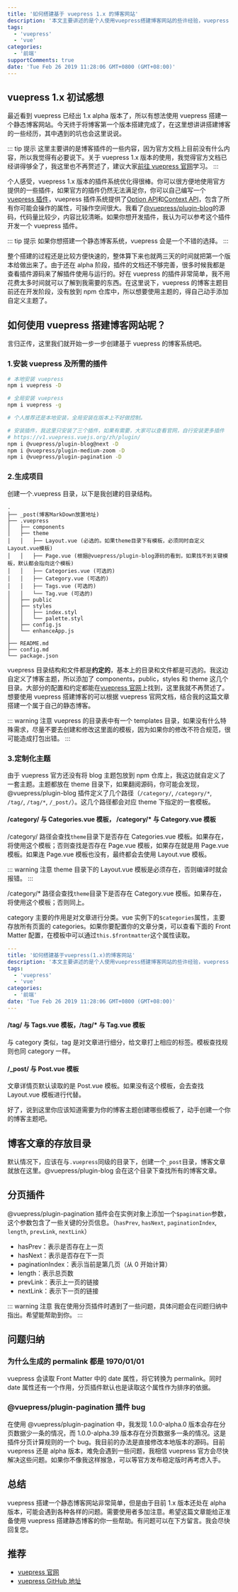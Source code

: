 ```yaml
---
title: '如何搭建基于 vuepress 1.x 的博客网站'
description: '本文主要讲述的是个人使用vuepress搭建博客网站的些许经验，vuepress 1.x 版本很好的优化了 vuepress 的项目结构，使得其能更好的基于Github Pages 搭建一个静态博客网站。由于使用的都是 alpha 版本，其中难免遇到一些小问题。'
tags:
  - 'vuepress'
  - 'vue'
categories:
  - '前端'
supportComments: true
date: 'Tue Feb 26 2019 11:28:06 GMT+0800 (GMT+08:00)'
---
```


## vuepress 1.x 初试感想

最近看到 vuepress 已经出 1.x alpha 版本了，所以有想法使用 vuepress 搭建一个静态博客网站。今天终于将博客第一个版本搭建完成了，在这里想讲讲搭建博客的一些经历，其中遇到的坑也会这里说说。

::: tip 提示
这里主要讲的是博客插件的一些内容，因为官方文档上目前没有什么内容，所以我觉得有必要说下。关于 vuepress 1.x 版本的使用，我觉得官方文档已经讲得够全了，我这里也不再赘述了，建议大家[前往 vuepress 官网](https://v1.vuepress.vuejs.org/zh/)学习。
:::

个人感受，vuepress 1.x 版本的插件系统优化得很棒。你可以很方便地使用官方提供的一些插件，如果官方的插件仍然无法满足你，你可以自己编写一个[vuepress 插件](https://v1.vuepress.vuejs.org/zh/plugin/writing-a-plugin.html)，vuepress 插件系统提供了[Option API](https://v1.vuepress.vuejs.org/zh/plugin/option-api.html)和[Context API](https://v1.vuepress.vuejs.org/zh/plugin/context-api.html)，包含了所有你可能会操作的属性，可操作空间很大。我看了[@vuepress/plugin-blog](https://github.com/vuejs/vuepress/tree/master/packages/%40vuepress/plugin-blog)的源码，代码量比较少，内容比较清晰。如果你想开发插件，我认为可以参考这个插件开发一个 vuepress 插件。

::: tip 提示
如果你想搭建一个静态博客系统，vuepress 会是一个不错的选择。
:::

整个搭建的过程还是比较方便快速的，整体算下来也就两三天的时间就把第一个版本给做出来了。由于还在 alpha 阶段，插件的文档还不够完善，很多时候我都是查看插件源码来了解插件使用与运行的。好在 vuepress 的插件非常简单，我不用花费太多时间就可以了解到我需要的东西。在这里说下，vuepress 的博客主题目前还在开发阶段，没有放到 npm 仓库中，所以想要使用主题的，得自己动手添加自定义主题了。

## 如何使用 vuepress 搭建博客网站呢？

言归正传，这里我们就开始一步一步创建基于 vuepress 的博客系统吧。

### 1.安装 vuepress 及所需的插件

```bash
# 本地安装 vuepress
npm i vuepress -D

# 全局安装 vuepress
npm i vuepress -g

# 个人推荐还是本地安装，全局安装在版本上不好做控制。

# 安装插件，我这里只安装了三个插件，如果有需要，大家可以查看官网，自行安装更多插件
# https://v1.vuepress.vuejs.org/zh/plugin/
npm i @vuepress/plugin-blog@next -D
npm i @vuepress/plugin-medium-zoom -D
npm i @vuepress/plugin-pagination -D

```

### 2.生成项目

创建一个.vuepress 目录，以下是我创建的目录结构。

```{6,7,8,9,10,11}
.
├── _post(博客MarkDown放置地址)
├── .vuepress
│   ├── components
│   ├── theme
│   │   ├── Layout.vue (必选的。如果theme目录下有模板，必须同时自定义Layout.vue模板)
│   │   ├── Page.vue (根据@vuepress/plugin-blog源码的看到，如果找不到关键模板，默认都会指向这个模板)
│   │   ├── Categories.vue (可选的)
│   │   ├── Category.vue (可选的)
│   │   ├── Tags.vue (可选的)
│   │   └── Tag.vue (可选的)
│   ├── public
│   ├── styles
│   │   ├── index.styl
│   │   └── palette.styl
│   ├── config.js
│   └── enhanceApp.js
│
├── README.md
├── config.md
└── package.json
```

vuepress 目录结构和文件都是**约定的**，基本上的目录和文件都是可选的。我这边自定义了博客主题，所以添加了 components，public，styles 和 theme 这几个目录。大部分的配置和约定都能在[vuepress 官网](https://v1.vuepress.vuejs.org/zh/)上找到，这里我就不再赘述了。想要使用 vuepress 搭建博客的可以根据 vuepress 官网文档，结合我的这篇文章搭建一个属于自己的静态博客。

::: warning 注意
vuepress 的目录表中有一个 templates 目录，如果没有什么特殊需求，尽量不要去创建和修改这里面的模板，因为如果你的修改不符合规范，很可能造成打包出错。
:::

### 3.定制化主题

由于 vuepress 官方还没有将 blog 主题包放到 npm 仓库上，我这边就自定义了一套主题。主题都放在 theme 目录下，如果翻阅源码，你可能会发现，@vuepress/plugin-blog 插件定义了几个路径（`/category/`, `/category/*`, `/tag/`, `/tag/*`, `/_post/`）。这几个路径都会对应 theme 下指定的一套模板。

#### /category/ 与 Categories.vue 模板， /category/\* 与 Category.vue 模板

/category/ 路径会查找`theme`目录下是否存在 Categories.vue 模板。如果存在，将使用这个模板；否则查找是否存在 Page.vue 模板，如果存在就是用 Page.vue 模板。如果连 Page.vue 模板也没有，最终都会去使用 Layout.vue 模板。

::: warning 注意
theme 目录下的 Layout.vue 模板是必须存在，否则编译时就会报错。
:::

/category/\* 路径会查找`theme`目录下是否存在 Category.vue 模板。如果存在，将使用这个模板；否则同上。

category 主要的作用是对文章进行分类。vue 实例下的`$categories`属性，主要存放所有页面的 categories。如果你要配置你的文章分类，可以查看下面的 Front Matter 配置，在模板中可以通过`this.$frontmatter`这个属性读取。

```yaml
---
title: '如何搭建基于vuepress(1.x)的博客网站'
description: '本文主要讲述的是个人使用vuepress搭建博客网站的些许经验，vuepress 1.x版本很好的优化了vuepress的项目结构，使得其能更好的基于Github Pages 搭建一个静态博客网站。由于使用的都是alpha版本，其中难免遇到一些小问题。'
tags:
  - 'vuepress'
  - 'vue'
categories:
  - '前端'
date: 'Tue Feb 26 2019 11:28:06 GMT+0800 (GMT+08:00)'
---

```

#### /tag/ 与 Tags.vue 模板，/tag/\* 与 Tag.vue 模板

与 category 类似，tag 是对文章进行细分，给文章打上相应的标签。模板查找规则也同 category 一样。

#### /\_post/ 与 Post.vue 模板

文章详情页默认读取的是 Post.vue 模板。如果没有这个模板，会去查找 Layout.vue 模板进行代替。

好了，说到这里你应该知道需要为你的博客主题创建哪些模板了，动手创建一个你的博客主题吧。

## 博客文章的存放目录

默认情况下，应该在与`.vuepress`同级的目录下，创建一个`_post`目录，博客文章就放在这里。@vuepress/plugin-blog 会在这个目录下查找所有的博客文章。

## 分页插件

@vuepress/plugin-pagination 插件会在实例对象上添加一个`$pagination`参数，这个参数包含了一些关键的分页信息。（`hasPrev`, `hasNext`, `paginationIndex`, `length`, `prevLink`, `nextLink`）

- hasPrev：表示是否存在上一页
- hasNext：表示是否存在下一页
- paginationIndex：表示当前是第几页（从 0 开始计算）
- length：表示总页数
- prevLink：表示上一页的链接
- nextLink：表示下一页的链接

::: warning 注意
我在使用分页插件时遇到了一些问题，具体问题会在问题归纳中指出。希望能帮助到你。
:::

## 问题归纳

### 为什么生成的 permalink 都是 1970/01/01

vuepress 会读取 Front Matter 中的 date 属性，将它转换为 permalink。同时 date 属性还有一个作用，分页插件默认也是读取这个属性作为排序的依据。

### @vuepress/plugin-pagination 插件 bug

在使用 @vuepress/plugin-pagination 中，我发现 1.0.0-alpha.0 版本会存在分页数据少一条的情况，而 1.0.0-alpha.39 版本存在分页数据多一条的情况。这是插件分页计算规则的一个 bug。我目前的办法是直接修改本地版本的源码。目前 vuepress 还是 alpha 版本，难免会遇到一些问题，我相信 vuepress 官方会尽快解决这些问题。如果你不像我这样猴急，可以等官方发布稳定版时再考虑入手。

## 总结

vuepress 搭建一个静态博客网站非常简单，但是由于目前 1.x 版本还处在 alpha 版本，可能会遇到各种各样的问题。需要使用者多加注意。希望这篇文章能给正准备使用 vuepress 搭建静态博客的你一些帮助。有问题可以在下方留言。我会尽快回复您。

## 推荐

- [vuepress 官网](https://v1.vuepress.vuejs.org/zh/)
- [vuepress GitHub 地址](https://github.com/vuejs/vuepress)
